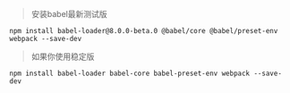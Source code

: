 > 安装babel最新测试版

    npm install babel-loader@8.0.0-beta.0 @babel/core @babel/preset-env webpack --save-dev

> 如果你使用稳定版
    
    npm install babel-loader babel-core babel-preset-env webpack --save-dev